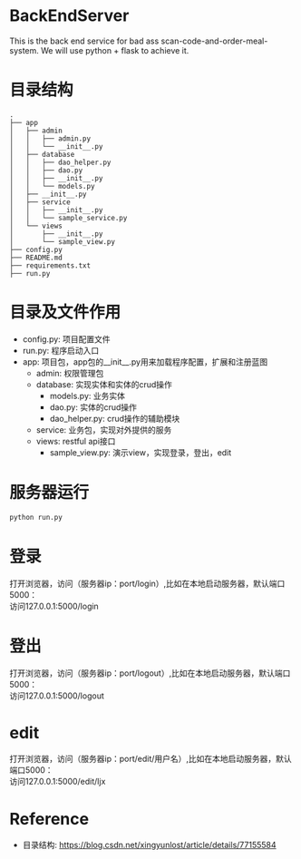 # BackEndServer
This is the back end service for bad ass  scan-code-and-order-meal-system.
We will use python + flask to achieve it.

# 目录结构
```
.
├── app
│   ├── admin
│   │   ├── admin.py
│   │   └── __init__.py
│   ├── database
│   │   ├── dao_helper.py
│   │   ├── dao.py
│   │   ├── __init__.py
│   │   └── models.py
│   ├── __init__.py
│   ├── service
│   │   ├── __init__.py
│   │   └── sample_service.py
│   └── views
│       ├── __init__.py
│       └── sample_view.py
├── config.py
├── README.md
├── requirements.txt
├── run.py
```

# 目录及文件作用
* config.py: 项目配置文件
* run.py: 程序启动入口
* app: 项目包，app包的__init__.py用来加载程序配置，扩展和注册蓝图
  * admin: 权限管理包
  * database: 实现实体和实体的crud操作
     * models.py: 业务实体
     * dao.py: 实体的crud操作
     * dao_helper.py: crud操作的辅助模块
  * service: 业务包，实现对外提供的服务
  * views: restful api接口
      * sample_view.py: 演示view，实现登录，登出，edit

# 服务器运行
```sh
python run.py
```
# 登录
打开浏览器，访问（服务器ip：port/login）,比如在本地启动服务器，默认端口5000：  
访问127.0.0.1:5000/login

# 登出
打开浏览器，访问（服务器ip：port/logout）,比如在本地启动服务器，默认端口5000：  
访问127.0.0.1:5000/logout

# edit
打开浏览器，访问（服务器ip：port/edit/用户名）,比如在本地启动服务器，默认端口5000：  
访问127.0.0.1:5000/edit/ljx

# Reference
* 目录结构: https://blog.csdn.net/xingyunlost/article/details/77155584
